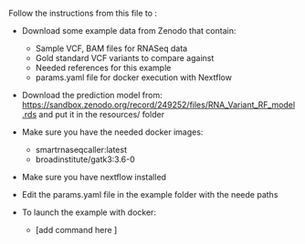 Follow the instructions from this file to :
 - Download some example data from Zenodo that contain:
    - Sample VCF, BAM files for RNASeq data
    - Gold standard VCF variants to compare against
    - Needed references for this example
    - params.yaml file for docker execution with Nextflow

- Download the prediction model from:
  https://sandbox.zenodo.org/record/249252/files/RNA_Variant_RF_model.rds
  and put it in the resources/ folder 

- Make sure you have the needed docker images:
   - smartrnaseqcaller:latest
   - broadinstitute/gatk3:3.6-0

- Make sure you have nextflow installed

- Edit the params.yaml file in the example folder with the neede paths

- To launch the example with docker:  
   - [add command here ] 
